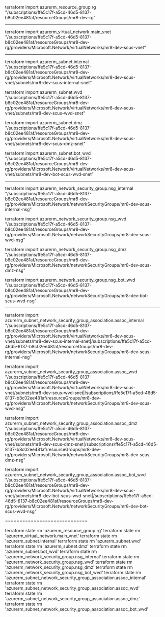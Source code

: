 terraform import azurerm_resource_group.rg \
"/subscriptions/ffe5c17f-a5cd-46d5-8137-b8c02ee481af/resourceGroups/mr8-dev-rg"


-------------
terraform import azurerm_virtual_network.main_vnet \
"/subscriptions/ffe5c17f-a5cd-46d5-8137-b8c02ee481af/resourceGroups/mr8-dev-rg/providers/Microsoft.Network/virtualNetworks/mr8-dev-scus-vnet"


--------------------
terraform import azurerm_subnet.internal \
"/subscriptions/ffe5c17f-a5cd-46d5-8137-b8c02ee481af/resourceGroups/mr8-dev-rg/providers/Microsoft.Network/virtualNetworks/mr8-dev-scus-vnet/subnets/mr8-dev-scus-internal-snet"

terraform import azurerm_subnet.wvd \
"/subscriptions/ffe5c17f-a5cd-46d5-8137-b8c02ee481af/resourceGroups/mr8-dev-rg/providers/Microsoft.Network/virtualNetworks/mr8-dev-scus-vnet/subnets/mr8-dev-scus-wvd-snet"

terraform import azurerm_subnet.dmz \
"/subscriptions/ffe5c17f-a5cd-46d5-8137-b8c02ee481af/resourceGroups/mr8-dev-rg/providers/Microsoft.Network/virtualNetworks/mr8-dev-scus-vnet/subnets/mr8-dev-scus-dmz-snet"

terraform import azurerm_subnet.bot_wvd \
"/subscriptions/ffe5c17f-a5cd-46d5-8137-b8c02ee481af/resourceGroups/mr8-dev-rg/providers/Microsoft.Network/virtualNetworks/mr8-dev-scus-vnet/subnets/mr8-dev-bot-scus-wvd-snet"



---------------------------------

terraform import azurerm_network_security_group.nsg_internal \
"/subscriptions/ffe5c17f-a5cd-46d5-8137-b8c02ee481af/resourceGroups/mr8-dev-rg/providers/Microsoft.Network/networkSecurityGroups/mr8-dev-scus-internal-nsg"

terraform import azurerm_network_security_group.nsg_wvd \
"/subscriptions/ffe5c17f-a5cd-46d5-8137-b8c02ee481af/resourceGroups/mr8-dev-rg/providers/Microsoft.Network/networkSecurityGroups/mr8-dev-scus-wvd-nsg"

terraform import azurerm_network_security_group.nsg_dmz \
"/subscriptions/ffe5c17f-a5cd-46d5-8137-b8c02ee481af/resourceGroups/mr8-dev-rg/providers/Microsoft.Network/networkSecurityGroups/mr8-dev-scus-dmz-nsg"

terraform import azurerm_network_security_group.nsg_bot_wvd \
"/subscriptions/ffe5c17f-a5cd-46d5-8137-b8c02ee481af/resourceGroups/mr8-dev-rg/providers/Microsoft.Network/networkSecurityGroups/mr8-dev-bot-scus-wvd-nsg"


---------------------------------

terraform import azurerm_subnet_network_security_group_association.assoc_internal \
"/subscriptions/ffe5c17f-a5cd-46d5-8137-b8c02ee481af/resourceGroups/mr8-dev-rg/providers/Microsoft.Network/virtualNetworks/mr8-dev-scus-vnet/subnets/mr8-dev-scus-internal-snet|/subscriptions/ffe5c17f-a5cd-46d5-8137-b8c02ee481af/resourceGroups/mr8-dev-rg/providers/Microsoft.Network/networkSecurityGroups/mr8-dev-scus-internal-nsg"

terraform import azurerm_subnet_network_security_group_association.assoc_wvd \
"/subscriptions/ffe5c17f-a5cd-46d5-8137-b8c02ee481af/resourceGroups/mr8-dev-rg/providers/Microsoft.Network/virtualNetworks/mr8-dev-scus-vnet/subnets/mr8-dev-scus-wvd-snet|/subscriptions/ffe5c17f-a5cd-46d5-8137-b8c02ee481af/resourceGroups/mr8-dev-rg/providers/Microsoft.Network/networkSecurityGroups/mr8-dev-scus-wvd-nsg"

terraform import azurerm_subnet_network_security_group_association.assoc_dmz \
"/subscriptions/ffe5c17f-a5cd-46d5-8137-b8c02ee481af/resourceGroups/mr8-dev-rg/providers/Microsoft.Network/virtualNetworks/mr8-dev-scus-vnet/subnets/mr8-dev-scus-dmz-snet|/subscriptions/ffe5c17f-a5cd-46d5-8137-b8c02ee481af/resourceGroups/mr8-dev-rg/providers/Microsoft.Network/networkSecurityGroups/mr8-dev-scus-dmz-nsg"

terraform import azurerm_subnet_network_security_group_association.assoc_bot_wvd \
"/subscriptions/ffe5c17f-a5cd-46d5-8137-b8c02ee481af/resourceGroups/mr8-dev-rg/providers/Microsoft.Network/virtualNetworks/mr8-dev-scus-vnet/subnets/mr8-dev-bot-scus-wvd-snet|/subscriptions/ffe5c17f-a5cd-46d5-8137-b8c02ee481af/resourceGroups/mr8-dev-rg/providers/Microsoft.Network/networkSecurityGroups/mr8-dev-bot-scus-wvd-nsg"


=============================

terraform state rm 'azurerm_resource_group.rg'
terraform state rm 'azurerm_virtual_network.main_vnet'
terraform state rm 'azurerm_subnet.internal'
terraform state rm 'azurerm_subnet.wvd'
terraform state rm 'azurerm_subnet.dmz'
terraform state rm 'azurerm_subnet.bot_wvd'
terraform state rm 'azurerm_network_security_group.nsg_internal'
terraform state rm 'azurerm_network_security_group.nsg_wvd'
terraform state rm 'azurerm_network_security_group.nsg_dmz'
terraform state rm 'azurerm_network_security_group.nsg_bot_wvd'
terraform state rm 'azurerm_subnet_network_security_group_association.assoc_internal'
terraform state rm 'azurerm_subnet_network_security_group_association.assoc_wvd'
terraform state rm 'azurerm_subnet_network_security_group_association.assoc_dmz'
terraform state rm 'azurerm_subnet_network_security_group_association.assoc_bot_wvd'


